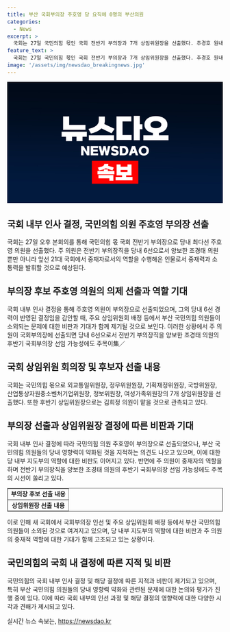 ```yaml
---
title: 부산 국회부의장 주호영 당 요직에 0명의 부산의원
categories:
  - News
excerpt: >
  국회는 27일 국민의힘 몫인 국회 전반기 부의장과 7개 상임위원장을 선출했다. 추경호 원내대표 재신임 결정에도 불구하고, 부산 지역 의원들의 영향력 약화로 인한 지적이 제기되고 있다. 국회부의장에는 주호영 의원이 선출되었으며, 이로 인해 주 의원을 향한 후반기 부의장 선임 가능성이 높아졌다. 여당 몫인 7개 국회 상임위원장도 결정되었으며, 부산 지역 의원들의 소외된 측면과 당 지역 의원들의 미진한 진출이 비판의 대상이 되고 있다.
feature_text: >
  국회는 27일 국민의힘 몫인 국회 전반기 부의장과 7개 상임위원장을 선출했다. 추경호 원내대표 재신임 결정에도 불구하고, 부산 지역 의원들의 영향력 약화로 인한 지적이 제기되고 있다. 국회부의장에는 주호영 의원이 선출되었으며, 이로 인해 주 의원을 향한 후반기 부의장 선임 가능성이 높아졌다. 여당 몫인 7개 국회 상임위원장도 결정되었으며, 부산 지역 의원들의 소외된 측면과 당 지역 의원들의 미진한 진출이 비판의 대상이 되고 있다.
image: '/assets/img/newsdao_breakingnews.jpg'
---
```


<p><img src="/assets/img/newsdao_breakingnews.jpg" alt="implanttips 속보" /></p>

<h2 data-ke-size="size26">국회 내부 인사 결정, 국민의힘 의원 주호영 부의장 선출</h2>

<p data-ke-size="size16">국회는 27일 오후 본회의를 통해 국민의힘 몫 국회 전반기 부의장으로 당내 최다선 주호영 의원을 선출했다. 주 의원은 전반기 부의장직을 당내 6선으로서 양보한 조경태 의원뿐만 아니라 앞선 21대 국회에서 중재자로서의 역할을 수행해온 인물로서 중재력과 소통력을 발휘할 것으로 예상된다.</p>

<h2 data-ke-size="size26">부의장 후보 주호영 의원의 의제 선출과 역할 기대</h2>

<p data-ke-size="size16">국회 내부 인사 결정을 통해 주호영 의원이 부의장으로 선출되었으며, 그의 당내 6선 경력이 반영된 결정임을 감안할 때, 주요 상임위원회 배정 등에서 부산 국민의힘 의원들이 소외되는 문제에 대한 비판과 기대가 함께 제기될 것으로 보인다. 이러한 상황에서 주 의원이 국회부의장에 선출되면 당내 6선으로서 전반기 부의장직을 양보한 조경태 의원의 후반기 국회부의장 선임 가능성에도 주목이集／</p>

<h2 data-ke-size="size26">국회 상임위원 회의장 및 후보자 선출 내용</h2>

<p data-ke-size="size16">국회는 국민의힘 몫으로 외교통일위원장, 정무위원원장, 기획재정위원장, 국방위원장, 산업통상자원중소벤처기업위원장, 정보위원장, 여성가족위원장의 7개 상임위원장을 선출했다. 또한 후반기 상임위원장으로는 김희정 의원이 맡을 것으로 관측되고 있다.</p>

<h2 data-ke-size="size26">부의장 선출과 상임위원장 결정에 따른 비판과 기대</h2>

<p data-ke-size="size16">국회 내부 인사 결정에 따라 국민의힘 의원 주호영이 부의장으로 선출되었으나, 부산 국민의힘 의원들의 당내 영향력이 약화된 것을 지적하는 의견도 나오고 있으며, 이에 대한 당 내부 지도부의 역할에 대한 비판도 이어지고 있다. 반면에 주 의원이 중재자의 역할을 하며 전반기 부의장직을 양보한 조경태 의원의 후반기 국회부의장 선임 가능성에도 주목의 시선이 쏠리고 있다.</p>

<table border="1" style="width: 100%;">
<tbody>
<tr>
<td style="text-align: center; height: 17px;"><b>부의장 후보 선출 내용</b></td>
</tr>
<tr>
<td style="text-align: center; height: 17px;"><b>상임위원장 선출 내용</b></td>
</tr>
</tbody>
</table>

<p data-ke-size="size16">이로 인해 새 국회에서 국회부의장 인선 및 주요 상임위원회 배정 등에서 부산 국민의힘 의원들이 소외된 것으로 여겨지고 있으며, 당 내부 지도부의 역할에 대한 비판과 주 의원의 중재적 역할에 대한 기대가 함께 고조되고 있는 상황이다.</p>

<h2 data-ke-size="size26">국민의힘의 국회 내 결정에 따른 지적 및 비판</h2>

<p data-ke-size="size16">국민의힘의 국회 내부 인사 결정 및 해당 결정에 따른 지적과 비판이 제기되고 있으며, 특히 부산 국민의힘 의원들의 당내 영향력 약화와 관련된 문제에 대한 논의와 평가가 진행 중에 있다. 이에 따라 국회 내부의 인선 과정 및 해당 결정의 영향력에 대한 다양한 시각과 견해가 제시되고 있다.</p>
실시간 뉴스 속보는, <a href="https://newsdao.kr" rel="dofollow">https://newsdao.kr</a>


